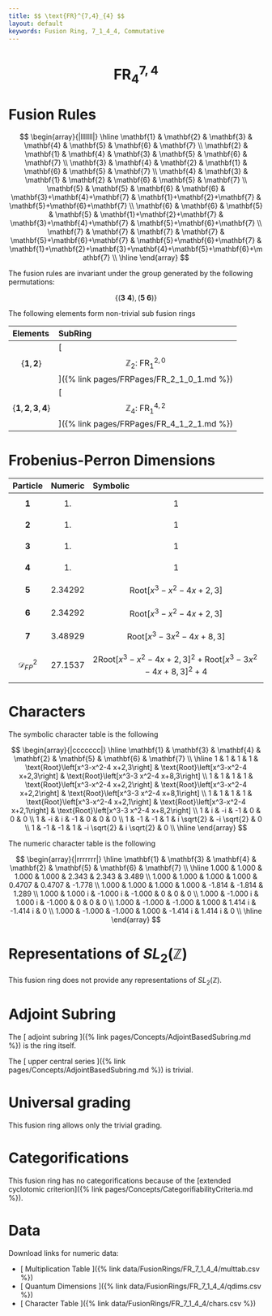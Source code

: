 ```yaml
---
title: $$ \text{FR}^{7,4}_{4} $$
layout: default
keywords: Fusion Ring, 7_1_4_4, Commutative
---
```

# $$ \text{FR}^{7,4}_{4} $$


# Fusion Rules

$$
\begin{array}{|lllllll|}
\hline
 \mathbf{1} & \mathbf{2} & \mathbf{3} & \mathbf{4} & \mathbf{5} & \mathbf{6} & \mathbf{7} \\
 \mathbf{2} & \mathbf{1} & \mathbf{4} & \mathbf{3} & \mathbf{5} & \mathbf{6} & \mathbf{7} \\
 \mathbf{3} & \mathbf{4} & \mathbf{2} & \mathbf{1} & \mathbf{6} & \mathbf{5} & \mathbf{7} \\
 \mathbf{4} & \mathbf{3} & \mathbf{1} & \mathbf{2} & \mathbf{6} & \mathbf{5} & \mathbf{7} \\
 \mathbf{5} & \mathbf{5} & \mathbf{6} & \mathbf{6} & \mathbf{3}+\mathbf{4}+\mathbf{7} & \mathbf{1}+\mathbf{2}+\mathbf{7} & \mathbf{5}+\mathbf{6}+\mathbf{7} \\
 \mathbf{6} & \mathbf{6} & \mathbf{5} & \mathbf{5} & \mathbf{1}+\mathbf{2}+\mathbf{7} & \mathbf{3}+\mathbf{4}+\mathbf{7} & \mathbf{5}+\mathbf{6}+\mathbf{7} \\
 \mathbf{7} & \mathbf{7} & \mathbf{7} & \mathbf{7} & \mathbf{5}+\mathbf{6}+\mathbf{7} & \mathbf{5}+\mathbf{6}+\mathbf{7} & \mathbf{1}+\mathbf{2}+\mathbf{3}+\mathbf{4}+\mathbf{5}+\mathbf{6}+\mathbf{7} \\
\hline
\end{array}
$$


The fusion rules are invariant under the group generated by the following permutations:

$$ \{(\mathbf{3} \  \mathbf{4}), (\mathbf{5} \  \mathbf{6})\} $$


The following elements form non-trivial sub fusion rings

| Elements | SubRing |
| :------ | :------ |
| $$ \{\mathbf{1},\mathbf{2}\} $$ | [ $$ \mathbb{Z}_2:\ \text{FR}^{2,0}_{1} $$ ]({% link pages/FRPages/FR_2_1_0_1.md %}) |
| $$ \{\mathbf{1},\mathbf{2},\mathbf{3},\mathbf{4}\} $$ | [ $$ \mathbb{Z}_4:\ \text{FR}^{4,2}_{1} $$ ]({% link pages/FRPages/FR_4_1_2_1.md %}) |

# Frobenius-Perron Dimensions

| Particle | Numeric | Symbolic |
| :------ | :------ | :------ |
| $$ \mathbf{1} $$ | $$ 1. $$ | $$ 1 $$ |
| $$ \mathbf{2} $$ | $$ 1. $$ | $$ 1 $$ |
| $$ \mathbf{3} $$ | $$ 1. $$ | $$ 1 $$ |
| $$ \mathbf{4} $$ | $$ 1. $$ | $$ 1 $$ |
| $$ \mathbf{5} $$ | $$ 2.34292 $$ | $$ \text{Root}\left[x^3-x^2-4 x+2,3\right] $$ |
| $$ \mathbf{6} $$ | $$ 2.34292 $$ | $$ \text{Root}\left[x^3-x^2-4 x+2,3\right] $$ |
| $$ \mathbf{7} $$ | $$ 3.48929 $$ | $$ \text{Root}\left[x^3-3 x^2-4 x+8,3\right] $$ |
| $$ \mathcal{D}_{FP}^2 $$ | $$ 27.1537 $$ | $$ 2 \text{Root}\left[x^3-x^2-4 x+2,3\right]^2+\text{Root}\left[x^3-3 x^2-4 x+8,3\right]^2+4 $$ |

# Characters

The symbolic character table is the following

$$
\begin{array}{|ccccccc|}
\hline
 \mathbf{1} & \mathbf{3} & \mathbf{4} & \mathbf{2} & \mathbf{5} & \mathbf{6} & \mathbf{7} \\
\hline
 1 & 1 & 1 & 1 & \text{Root}\left[x^3-x^2-4 x+2,3\right] & \text{Root}\left[x^3-x^2-4 x+2,3\right] & \text{Root}\left[x^3-3 x^2-4 x+8,3\right] \\
 1 & 1 & 1 & 1 & \text{Root}\left[x^3-x^2-4 x+2,2\right] & \text{Root}\left[x^3-x^2-4 x+2,2\right] & \text{Root}\left[x^3-3 x^2-4 x+8,1\right] \\
 1 & 1 & 1 & 1 & \text{Root}\left[x^3-x^2-4 x+2,1\right] & \text{Root}\left[x^3-x^2-4 x+2,1\right] & \text{Root}\left[x^3-3 x^2-4 x+8,2\right] \\
 1 & i & -i & -1 & 0 & 0 & 0 \\
 1 & -i & i & -1 & 0 & 0 & 0 \\
 1 & -1 & -1 & 1 & i \sqrt{2} & -i \sqrt{2} & 0 \\
 1 & -1 & -1 & 1 & -i \sqrt{2} & i \sqrt{2} & 0 \\
\hline
\end{array}
$$

The numeric character table is the following

$$
\begin{array}{|rrrrrrr|}
\hline
 \mathbf{1} & \mathbf{3} & \mathbf{4} & \mathbf{2} & \mathbf{5} & \mathbf{6} & \mathbf{7} \\
\hline
 1.000 & 1.000 & 1.000 & 1.000 & 2.343 & 2.343 & 3.489 \\
 1.000 & 1.000 & 1.000 & 1.000 & 0.4707 & 0.4707 & -1.778 \\
 1.000 & 1.000 & 1.000 & 1.000 & -1.814 & -1.814 & 1.289 \\
 1.000 & 1.000 i & -1.000 i & -1.000 & 0 & 0 & 0 \\
 1.000 & -1.000 i & 1.000 i & -1.000 & 0 & 0 & 0 \\
 1.000 & -1.000 & -1.000 & 1.000 & 1.414 i & -1.414 i & 0 \\
 1.000 & -1.000 & -1.000 & 1.000 & -1.414 i & 1.414 i & 0 \\
\hline
\end{array}
$$

# Representations of $SL_2(\mathbb{Z})$

This fusion ring does not provide any representations of $SL_2(\mathbb{Z}).$

# Adjoint Subring

The [ adjoint subring ]({% link pages/Concepts/AdjointBasedSubring.md %}) is the ring itself.

The [ upper central series ]({% link pages/Concepts/AdjointBasedSubring.md %}) is trivial.

# Universal grading

This fusion ring allows only the trivial grading.

# Categorifications

This fusion ring has no  categorifications because of the [extended cyclotomic criterion]({% link pages/Concepts/CategorifiabilityCriteria.md %}).

# Data

Download links for numeric data:

* [ Multiplication Table ]({% link data/FusionRings/FR_7_1_4_4/multtab.csv %})
* [ Quantum Dimensions ]({% link data/FusionRings/FR_7_1_4_4/qdims.csv %})
* [ Character Table ]({% link data/FusionRings/FR_7_1_4_4/chars.csv %})
